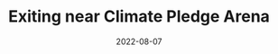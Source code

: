 ---
title: "Exiting near Climate Pledge Arena"
date: 2022-08-07
picture: /assets/camera-roll/2022/08/2022-08-07-exiting-near-climate-pledge-arena/20220808_040900475_iOS.jpg
thumbnail: /assets/camera-roll/2022/08/2022-08-07-exiting-near-climate-pledge-arena/20220808_040900475_iOS-thumbnail.jpg
tags:
  - photograph
  - Day Trip Seattle 2022
  - Climate Pledge Arena
---